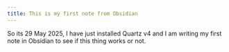 ```yaml
---
title: This is my first note from Obsidian
---
```


So its 29 May 2025, I have just installed Quartz v4 and I am writing my first note in Obsidian to see if this thing works or not. 
